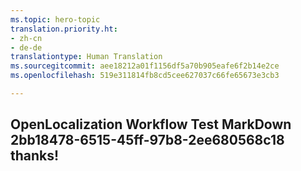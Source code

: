 ```yaml
---
ms.topic: hero-topic
translation.priority.ht:
- zh-cn
- de-de
translationtype: Human Translation
ms.sourcegitcommit: aee18212a01f1156df5a70b905eafe6f2b14e2ce
ms.openlocfilehash: 519e311814fb8cd5cee627037c66fe65673e3cb3

---
```

## OpenLocalization Workflow Test MarkDown 2bb18478-6515-45ff-97b8-2ee680568c18 thanks!



<!--HONumber=Jul16_HO3-->


